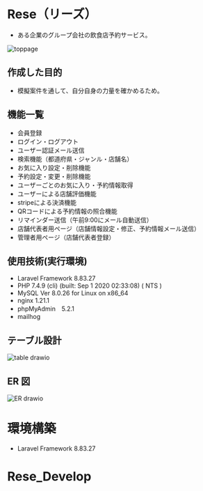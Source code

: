 # Rese（リーズ）

- ある企業のグループ会社の飲食店予約サービス。

![toppage](https://github.com/ishinagakazuyuki/Rese_Develop/assets/135584828/bed870d9-50dc-4c52-81ed-94b2d7905e70)

## 作成した目的

- 模擬案件を通して、自分自身の力量を確かめるため。

## 機能一覧

- 会員登録
- ログイン・ログアウト
- ユーザー認証メール送信
- 検索機能（都道府県・ジャンル・店舗名）
- お気に入り設定・削除機能
- 予約設定・変更・削除機能
- ユーザーごとのお気に入り・予約情報取得
- ユーザーによる店舗評価機能
- stripeによる決済機能
- QRコードによる予約情報の照合機能
- リマインダー送信（午前9:00にメール自動送信）
- 店舗代表者用ページ（店舗情報設定・修正、予約情報メール送信）
- 管理者用ページ（店舗代表者登録）

## 使用技術(実行環境)

- Laravel Framework 8.83.27
- PHP 7.4.9 (cli) (built: Sep  1 2020 02:33:08) ( NTS )
- MySQL Ver 8.0.26 for Linux on x86_64
- nginx 1.21.1
- phpMyAdmin　5.2.1
- mailhog

## テーブル設計

![table drawio](https://github.com/ishinagakazuyuki/Rese_Develop/assets/135584828/2ee02bf9-5361-4712-b000-3667902d1ddd)

## ER 図

![ER drawio](https://github.com/ishinagakazuyuki/Rese_Develop/assets/135584828/ae80e449-50c2-4daf-b319-1c11b70c60f8)

# 環境構築

- Laravel Framework 8.83.27


# Rese_Develop


